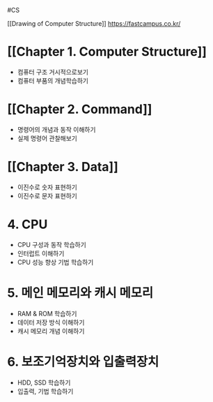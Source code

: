 #CS

[[Drawing of Computer Structure]]
https://fastcampus.co.kr/

# [[Chapter 1. Computer Structure]]

- 컴퓨터 구조 거시적으로보기
- 컴퓨터 부품의 개념학습하기

# [[Chapter 2. Command]]

- 명령어의 개념과 동작 이해하기
- 실제 명령어 관찰해보기

# [[Chapter 3. Data]]

- 이진수로 숫자 표현하기
- 이진수로 문자 표현하기

# 4. CPU

- CPU 구성과 동작 학습하기
- 인터럽트 이해하기
- CPU 성능 향상 기법 학습하기

# 5. 메인 메모리와 캐시 메모리

- RAM & ROM 학습하기
- 데이터 저장 방식 이해하기
- 캐시 메모리 개념 이해하기

# 6. 보조기억장치와 입출력장치

- HDD, SSD 학습하기
- 입출력, 기법 학습하기
